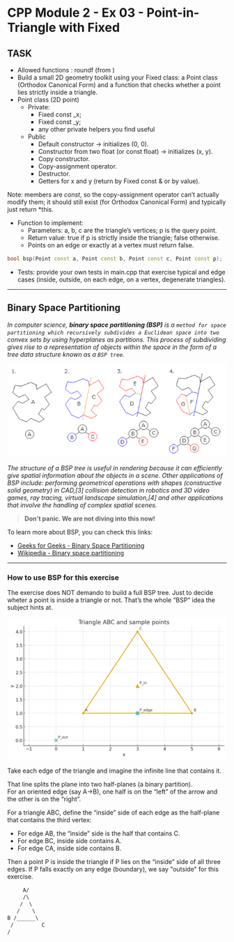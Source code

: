 # CPP Module 2 - Ex 03 - Point-in-Triangle with Fixed

## TASK
- Allowed functions : roundf (from <cmath>)
- Build a small 2D geometry toolkit using your Fixed class: a Point class (Orthodox Canonical Form) and a function that checks whether a point lies strictly inside a triangle.  
- Point class (2D point)
    * Private:  
        * Fixed const _x;
        * Fixed const _y;
        * any other private helpers you find useful  
    * Public
        * Default constructor → initializes (0, 0).
        * Constructor from two float (or const float) → initializes (x, y).
        * Copy constructor.  
        * Copy-assignment operator.  
        * Destructor.  
        * Getters for x and y (return by Fixed const & or by value).

Note: members are *const*, so the copy-assignment operator can’t actually modify them; it should still exist (for Orthodox Canonical Form) and typically just return *this.  


- Function to implement:  
	* Parameters: a, b, c are the triangle’s vertices; p is the query point.  
	* Return value: true if p is strictly inside the triangle; false otherwise.  
	* Points on an edge or exactly at a vertex must return false.
```cpp
bool bsp(Point const a, Point const b, Point const c, Point const p);
```

- Tests: provide your own tests in main.cpp that exercise typical and edge cases (inside, outside, on each edge, on a vertex, degenerate triangles).

---

## Binary Space Partitioning

*In computer science, **binary space partitioning (BSP)** is a `method for space partitioning which recursively subdivides a Euclidean space into two` convex sets by using hyperplanes as partitions. This process of subdividing gives rise to a representation of objects within the space in the form of a tree data structure known as a `BSP tree`.*    

![BSP tree](/Exercises_task_&_theory/images/BSP_planes.png)

*The structure of a BSP tree is useful in rendering because it can efficiently give spatial information about the objects in a scene. Other applications of BSP include: performing geometrical operations with shapes (constructive solid geometry) in CAD,[3] collision detection in robotics and 3D video games, ray tracing, virtual landscape simulation,[4] and other applications that involve the handling of complex spatial scenes.*  

> **Don't panic. We are not diving into this now!**

To learn more about BSP, you can check this links:
- [Geeks for Geeks - Binary Space Partitioning](https://www.geeksforgeeks.org/dsa/binary-space-partitioning/)  
- [Wikipedia - Binary space partitioning](https://en.wikipedia.org/wiki/Binary_space_partitioning)  

---

### How to use BSP for this exercise

The exercise does NOT demando to build a full BSP tree. Just to decide wheter a point is inside a triangle or not. That’s the whole “BSP” idea the subject hints at.

![Triangle ABC & sample points](/Exercises_task_&_theory/images/BSP_triangle2.png)

Take each edge of the triangle and imagine the infinite line that contains it.  

That line splits the plane into two half-planes (a binary partition).   
For an oriented edge (say A→B), one half is on the “left” of the arrow and the other is on the “right”.  

For a triangle ABC, define the “inside” side of each edge as the half-plane that contains the third vertex:  
- For edge AB, the “inside” side is the half that contains C.
- For edge BC, inside side contains A.
- For edge CA, inside side contains B.

Then a point P is inside the triangle if P lies on the “inside” side of all three edges. 
If P falls exactly on any edge (boundary), we say "outside" for this exercise.




```
	 A/
     /\
	/  \
   /    \
B /______\ 
 /         C
/
```